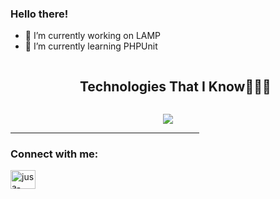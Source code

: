 ### Hello there!


- 🔭 I’m currently working on LAMP
- 🌱 I’m currently learning PHPUnit


<!--h1 without bottom border-->
<div id="user-content-toc">
  <ul align="center">
    <summary><h2 style="display: inline-block">Technologies That I Know👨🏻‍💻</h2></summary>
  </ul>
</div>
<!--tech stack icons-->
<p align="center">
  <a href="https://skillicons.dev">
    <img src="https://skillicons.dev/icons?i=php,linux,git,github,html,js,nodejs,express,py,react,bootstrap,css,md,postman,mongodb,mysqlline=14" />
  </a>
</p>
<hr width="60%" >
<h3 align="left">Connect with me:</h3>
<p align="left">
<a href="https://www.linkedin.com/in/jusa-vallintaus-39b432249" target="blank"><img align="center" src="https://raw.githubusercontent.com/rahuldkjain/github-profile-readme-generator/master/src/images/icons/Social/linked-in-alt.svg" alt="jusa-vallintaus-39b432249" height="30" width="40" /></a>
